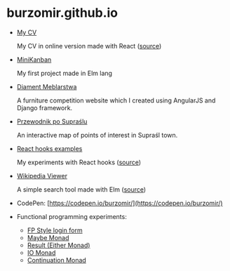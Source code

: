 # burzomir.github.io

- [My CV](https://burzomir.github.io/resume/)

  My CV in online version made with React ([source](https://github.com/burzomir/resume))
  
- [MiniKanban](https://burzomir.github.io/MiniKanban/)

  My first project made in Elm lang

- [Diament Meblarstwa](http://www.diamentmeblarstwa.pl)

  A furniture competition website which I created using AngularJS and Django framework.

- [Przewodnik po Supraślu](http://przewodnik.suprasl.pl)

  An interactive map of points of interest in Supraśl town.

- [React hooks examples](https://burzomir.github.io/react-hooks-examples)
  
  My experiments with React hooks ([source](https://github.com/burzomir/react-hooks-examples))

- [Wikipedia Viewer](https://burzomir.github.io/wikipedia-viewer/)
  
  A simple search tool made with Elm ([source](https://github.com/burzomir/wikipedia-viewer))

- CodePen: [https://codepen.io/burzomir/](https://codepen.io/burzomir/)

- Functional programming experiments:

  - [FP Style login form](https://gist.github.com/burzomir/13fc1660131e4e6b7ba866356b16ccdf)
  - [Maybe Monad](https://gist.github.com/burzomir/7144a8efb529bec951a898a808e7565d)
  - [Result (Either Monad)](https://gist.github.com/burzomir/131c9de0aaa66792be90de186976faf0)
  - [IO Monad](https://gist.github.com/burzomir/a9399749326946be6ad0a27a23f003e9)
  - [Continuation Monad](https://gist.github.com/burzomir/e0e6d8db5c1eb3b5c313e18edda78ef4)
